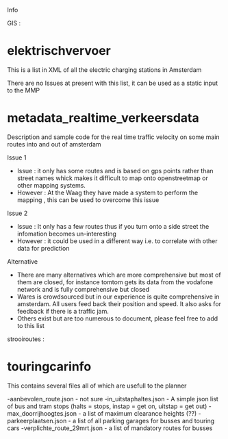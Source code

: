Info

GIS : 

# elektrischvervoer

This is a list in XML of all the electric charging stations in Amsterdam

There are no Issues at present with this list, it can be used as a static input to the MMP

# metadata_realtime_verkeersdata

Description and sample code for the real time traffic velocity on some main routes into and out of amsterdam

Issue 1
- Issue : it only has some routes and is based on gps points rather than street names whick makes it difficult to map onto openstreetmap or other mapping systems.
- However : At the Waag they have made a system to perform the mapping , this can be used to overcome this issue

Issue 2
- Issue : It only has a few routes thus if you turn onto a side street the infomation becomes un-interesting
- However : it could be used in a different way i.e. to correlate with other data for prediction

Alternative
- There are many alternatives which are more comprehensive but most of them are closed, for instance tomtom gets its data from the vodafone network and is fully comprehensive but closed
- Wares is crowdsourced but in our experience is quite comprehensive in amsterdam. All users feed back their position and speed.  It also asks for feedback if there is a traffic jam.
- Others exist but are too numerous to document, please feel free to add to this list

strooiroutes : 

# touringcarinfo

This contains several files all of which are usefull to the planner

-aanbevolen_route.json - not sure
-in_uitstaphaltes.json - A simple json list of bus and tram stops (halts = stops, instap = get on, uitstap = get out)
-max_doorrijhoogtes.json - a list of maximum clearance heights (??)
-parkeerplaatsen.json - a list of all parking garages for busses and touring cars
-verplichte_route_29mrt.json - a list of mandatory routes for busses



